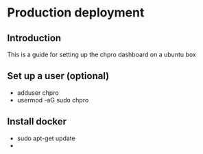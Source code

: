 # Production deployment

## Introduction

This is a guide for setting up the chpro dashboard on a ubuntu box

## Set up a user (optional)

 * adduser chpro
 * usermod -aG sudo chpro

## Install docker

 * sudo apt-get update
 * 
